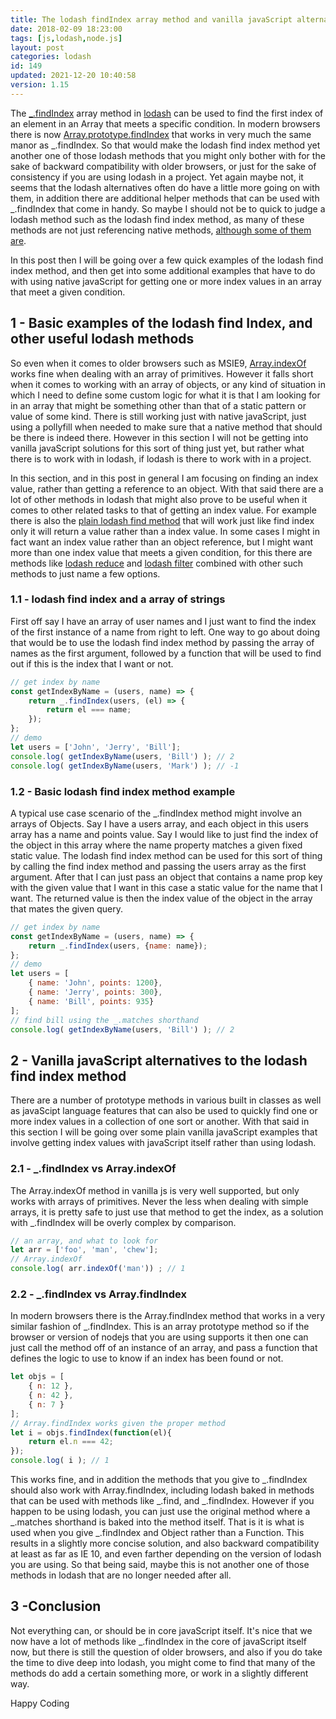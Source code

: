 ```yaml
---
title: The lodash findIndex array method and vanilla javaScript alternatives
date: 2018-02-09 18:23:00
tags: [js,lodash,node.js]
layout: post
categories: lodash
id: 149
updated: 2021-12-20 10:40:58
version: 1.15
---
```


The [\_.findIndex](https://lodash.com/docs/4.17.5#findIndex) array method in [lodash](https://lodash.com/) can be used to find the first index of an element in an Array that meets a specific condition. In modern browsers there is now [Array.prototype.findIndex](https://developer.mozilla.org/en-US/docs/Web/JavaScript/Reference/Global_Objects/Array/findIndex) that works in very much the same manor as \_.findIndex. So that would make the lodash find index method yet another one of those lodash methods that you might only bother with for the sake of backward compatibility with older browsers, or just for the sake of consistency if you are using lodash in a project. Yet again maybe not, it seems that the lodash alternatives often do have a little more going on with them, in addition there are additional helper methods that can be used with \_.findIndex that come in handy. So maybe I should not be to quick to judge a lodash method such as the lodash find index method,  as many of these methods are not just referencing native methods, [although some of them are](/2019/11/01/lodash_wrapper_methods/).

In this post then I will be going over a few quick examples of the lodash find index method, and then get into some additional examples that have to do with using native javaScript for getting one or more index values in an array that meet a given condition.

<!-- more -->

## 1 - Basic examples of the lodash find Index, and other useful lodash methods

So even when it comes to older browsers such as MSIE9, [Array.indexOf](https://developer.mozilla.org/en-US/docs/Web/JavaScript/Reference/Global_Objects/Array/indexOf) works fine when dealing with an array of primitives. However it falls short when it comes to working with an array of objects, or any kind of situation in which I need to define some custom logic for what it is that I am looking for in an array that might be something other than that of a static pattern or value of some kind. There is still working just with native javaScript, just using a pollyfill when needed to make sure that a native method that should be there is indeed there. However in this section I will not be getting into vanilla javaScript solutions for this sort of thing just yet, but rather what there is to work with in lodash, if lodash is there to work with in a project.

In this section, and in this post in general I am focusing on finding an index value, rather than getting a reference to an object. With that said there are a lot of other methods in lodash that might also prove to be useful when it comes to other related tasks to that of getting an index value. For example there is also the [plain lodash find method](/2017/09/14/lodash-find/) that will work just like find index only it will return a value rather than a index value. In some cases I might in fact want an index value rather than an object reference, but I might want more than one index value that meets a given condition, for this there are methods like [lodash reduce](/2018/07/25/lodash_reduce/) and [lodash filter](/2018/05/18/lodash_filter/) combined with other such methods to just name a few options.

### 1.1 - lodash find index and a array of strings

First off say I have an array of user names and I just want to find the index of the first instance of a name from right to left. One way to go about doing that would be to use the lodash find index method by passing the array of names as the first argument, followed by a function that will be used to find out if this is the index that I want or not.

```js
// get index by name
const getIndexByName = (users, name) => {
    return _.findIndex(users, (el) => {
        return el === name;
    });
};
// demo
let users = ['John', 'Jerry', 'Bill'];
console.log( getIndexByName(users, 'Bill') ); // 2
console.log( getIndexByName(users, 'Mark') ); // -1
```

### 1.2 - Basic lodash find index method example

A typical use case scenario of  the \_.findIndex method might involve an arrays of Objects. Say I have a users array, and each object in this users array has a name and points value. Say I would like to just find the index of the object in this array where the name property matches a given fixed static value. The lodash find index method can be used for this sort of thing by calling the find index method and passing the users array as the first argument. After that I can just pass an object that contains a name prop key with the given value that I want in this case a static value for the name that I want. The returned value is then the index value of the object in the array that mates the given query.

```js
// get index by name
const getIndexByName = (users, name) => {
    return _.findIndex(users, {name: name});
};
// demo
let users = [
    { name: 'John', points: 1200},
    { name: 'Jerry', points: 300}, 
    { name: 'Bill', points: 935}
];
// find bill using the _.matches shorthand
console.log( getIndexByName(users, 'Bill') ); // 2
```

## 2 - Vanilla javaScript alternatives to the lodash find index method

There are a number of prototype methods in various built in classes as well as javaScipt language features that can also be used to quickly find one or more index values in a collection of one sort or another. With that said in this section I will be going over some plain vanilla javaScript examples that involve getting index values with javaScript itself rather than using lodash.

### 2.1 - \_.findIndex vs Array.indexOf

The Array.indexOf method in vanilla js is very well supported, but only works with arrays of primitives. Never the less when dealing with simple arrays, it is pretty safe to just use that method to get the index, as a solution with _.findIndex will be overly complex by comparison.

```js
// an array, and what to look for
let arr = ['foo', 'man', 'chew'];
// Array.indexOf
console.log( arr.indexOf('man')) ; // 1
```

### 2.2 - \_.findIndex vs Array.findIndex

In modern browsers there is the Array.findIndex method that works in a very similar fashion of \_.findIndex. This is an array prototype method so if the browser or version of nodejs that you are using supports it then one can just call the method off of an instance of an array, and pass a function that defines the logic to use to know if an index has been found or not.

```js
let objs = [
    { n: 12 },
    { n: 42 }, 
    { n: 7 }
];
// Array.findIndex works given the proper method
let i = objs.findIndex(function(el){
    return el.n === 42;
});
console.log( i ); // 1
```

This works fine, and in addition the methods that you give to \_.findIndex should also work with Array.findIndex, including lodash baked in methods that can be used with methods like \_.find, and \_.findIndex. However if you happen to be using lodash, you can just use the original method where a \_.matches shorthand is baked into the method itself. That is it is what is used when you give \_.findIndex and Object rather than a Function. This results in a slightly more concise solution, and also backward compatibility at least as far as IE 10, and even farther depending on the version of lodash you are using. So that being said, maybe this is not another one of those methods in lodash that are no longer needed after all.

## 3 -Conclusion

Not everything can, or should be in core javaScript itself. It's nice that we now have a lot of methods like \_.findIndex in the core of javaScript itself now, but there is still the question of older browsers, and also if you do take the time to dive deep into lodash, you might come to find that many of the methods do add a certain something more, or work in a slightly different way.

Happy Coding